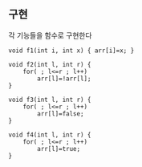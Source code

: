 ## 구현
각 기능들을 함수로 구현한다  
```
void f1(int i, int x) { arr[i]=x; }
```
```
void f2(int l, int r) {
	for( ; l<=r ; l++)
		arr[l]=!arr[l];
}
```
```
void f3(int l, int r) {
	for( ; l<=r ; l++)
		arr[l]=false;
}
```
```
void f4(int l, int r) {
	for( ; l<=r ; l++)
		arr[l]=true;
}
```
